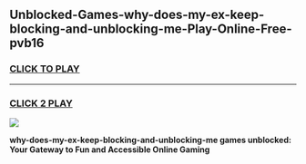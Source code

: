 
## Unblocked-Games-why-does-my-ex-keep-blocking-and-unblocking-me-Play-Online-Free-pvb16
<h3>
<a href="https://premium76.site?title=why-does-my-ex-keep-blocking-and-unblocking-me&ref=26A">CLICK TO PLAY</a></h3>
<hr>

<h3>
<a href="https://premium76.site?title=why-does-my-ex-keep-blocking-and-unblocking-me&ref=26A">CLICK 2 PLAY</a>
  
</h3>

<a href="https://premium76.site?title=why-does-my-ex-keep-blocking-and-unblocking-me&ref=26A"><img src="https://clearcache.store/games.png"></a>


**why-does-my-ex-keep-blocking-and-unblocking-me games unblocked: Your Gateway to Fun and Accessible Online Gaming**
